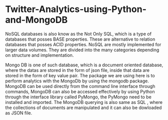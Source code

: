 # Twitter-Analytics-using-Python-and-MongoDB

NoSQL databases is also know as the Not Only SQL, which is a type of databases that posses BASE properties. These are alternative to relation databases that posses ACID properties. NoSQL are mostly implemented for larger data volumes. They are divided into the many categories depending on structure and implementation.

Mongo DB is one of such database, which is a document oriented database, where the datas are stored in the form of json file, inside that data are stored in the form of  key value pair. The package we are using here is to perform analytics with the MongoDb by using the mongodb package. MongoDB can be used directly from the command line interface through commands, MongoDB can also be accessed effectively by using Python through the interface library called PyMongo, the PyMongo need to be installed and imported. The MongoDB querying is also same as SQL , where the collections of documents are manipulated and it can also be dowloaded as JSON file.
